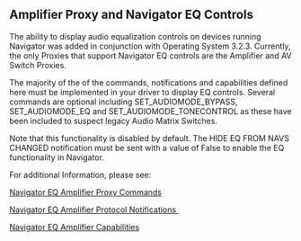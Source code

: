 
## Amplifier Proxy and Navigator EQ Controls

The ability to display audio equalization controls on devices running Navigator was added in conjunction with Operating System 3.2.3. Currently, the only Proxies that support Navigator EQ controls are the Amplifier and AV Switch Proxies.

The majority of the of the commands, notifications and capabilities defined here must be implemented in your driver to display EQ controls. Several commands are optional including SET\_AUDIOMODE\_BYPASS, SET\_AUDIOMODE\_EQ and SET\_AUDIOMODE\_TONECONTROL as these have been included to suspect legacy Audio Matrix Switches.

Note that this functionality is disabled by default. The HIDE EQ FROM NAVS CHANGED notification must be sent with a value of False to enable the EQ functionality in Navigator.

For additional Information, please see:

[Navigator EQ Amplifier Proxy Commands][1]

[Navigator EQ Amplifier Protocol Notifications ][2]

[Navigator EQ Amplifier Capabilities][3]

[1]:	https://snap-one.github.io/docs-driverworks-proxyprotocol/#amplifier-navigator-eq-navigator-eq-proxy-commands
[2]:	https://snap-one.github.io/docs-driverworks-proxyprotocol/#amplifier-navigator-eq-navigator-eq-protocol-notifications
[3]:	https://snap-one.github.io/docs-driverworks-proxyprotocol/#amplifier-navigator-eq-navigator-eq-capabilities